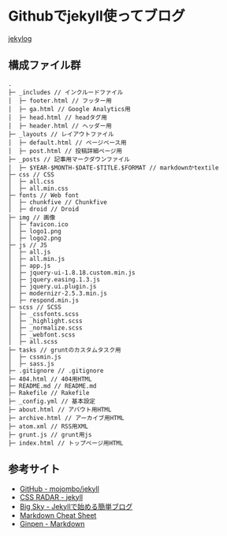# Githubでjekyll使ってブログ

 [jekylog](http://fingaholic.github.com/ 'jekylog')

## 構成ファイル群

	.
	├─ _includes // インクルードファイル
	│  ├─ footer.html // フッター用
	│  ├─ ga.html // Google Analytics用
	│  ├─ head.html // headタグ用
	│  ├─ header.html // ヘッダー用
	├─ _layouts // レイアウトファイル
	│  ├─ default.html // ページベース用
	│  ├─ post.html // 投稿詳細ページ用
	├─ _posts // 記事用マークダウンファイル
	│  ├─ $YEAR-$MONTH-$DATE-$TITLE.$FORMAT // markdownかtextile
	├─ css // CSS
	│  ├─ all.css
	│  ├─ all.min.css
	├─ fonts // Web font
	│  ├─ chunkfive // Chunkfive 
	│  ├─ droid // Droid 
	├─ img // 画像
	│  ├─ favicon.ico
	│  ├─ logo1.png
	│  ├─ logo2.png
	├─ js // JS
	│  ├─ all.js
	│  ├─ all.min.js
	│  ├─ app.js
	│  ├─ jquery-ui-1.8.18.custom.min.js
	│  ├─ jquery.easing.1.3.js
	│  ├─ jquery.ui.plugin.js
	│  ├─ modernizr-2.5.3.min.js
	│  ├─ respond.min.js
	├─ scss // SCSS
	│  ├─ _cssfonts.scss
	│  ├─ _highlight.scss
	│  ├─ _normalize.scss
	│  ├─ _webfont.scss
	│  ├─ all.scss
	├─ tasks // gruntのカスタムタスク用
	│  ├─ cssmin.js
	│  ├─ sass.js
	├─ .gitignore // .gitignore
	├─ 404.html // 404用HTML
	├─ README.md // README.md
	├─ Rakefile // Rakefile
	├─ _config.yml // 基本設定
	├─ about.html // アバウト用HTML
	├─ archive.html // アーカイブ用HTML
	├─ atom.xml // RSS用XML
	├─ grunt.js // grunt用js
	├─ index.html // トップページ用HTML

## 参考サイト
* [GitHub - mojombo/jekyll](https://github.com/mojombo/jekyll 'GitHub - mojombo/jekyll')
* [CSS RADAR - jekyll](http://css.studiomohawk.com/jekyll/2011/06/11/jekyll/ 'CSS RADAR - jekyll')
* [Big Sky - Jekyllで始める簡単ブログ](http://mattn.kaoriya.net/software/lang/ruby/20090409185248.htm 'Big Sky - Jekyllで始める簡単ブログ')
* [Markdown Cheat Sheet](http://support.mashery.com/docs/customizing_your_portal/Markdown_Cheat_Sheet 'Markdown Cheat Sheet')
* [Ginpen - Markdown](http://ginpen.com/2011/12/02/markdown-syntax/ 'Ginpen - Markdown')
